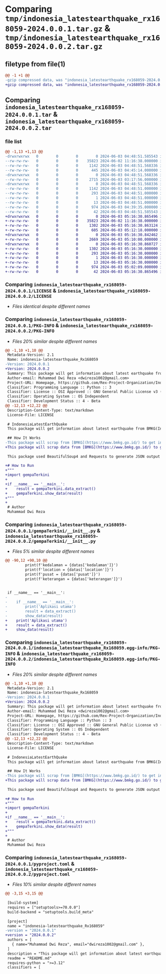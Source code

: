 # Comparing `tmp/indonesia_latestearthquake_rx168059-2024.0.0.1.tar.gz` & `tmp/indonesia_latestearthquake_rx168059-2024.0.0.2.tar.gz`

## filetype from file(1)

```diff
@@ -1 +1 @@
-gzip compressed data, was "indonesia_latestearthquake_rx168059-2024.0.0.1.tar", last modified: Mon Jun  3 04:48:51 2024, max compression
+gzip compressed data, was "indonesia_latestearthquake_rx168059-2024.0.0.2.tar", last modified: Mon Jun  3 05:16:30 2024, max compression
```

## Comparing `indonesia_latestearthquake_rx168059-2024.0.0.1.tar` & `indonesia_latestearthquake_rx168059-2024.0.0.2.tar`

### file list

```diff
@@ -1,13 +1,13 @@
-drwxrwxrwx   0        0        0        0 2024-06-03 04:48:51.585543 indonesia_latestearthquake_rx168059-2024.0.0.1/
--rw-rw-rw-   0        0        0    35823 2024-06-02 11:16:38.000000 indonesia_latestearthquake_rx168059-2024.0.0.1/LICENSE
--rw-rw-rw-   0        0        0     1142 2024-06-03 04:48:51.568336 indonesia_latestearthquake_rx168059-2024.0.0.1/PKG-INFO
--rw-rw-rw-   0        0        0      445 2024-06-03 04:45:14.000000 indonesia_latestearthquake_rx168059-2024.0.0.1/README.md
-drwxrwxrwx   0        0        0        0 2024-06-03 04:48:51.568336 indonesia_latestearthquake_rx168059-2024.0.0.1/gempaTerkini/
--rw-rw-rw-   0        0        0     2715 2024-06-03 03:17:56.000000 indonesia_latestearthquake_rx168059-2024.0.0.1/gempaTerkini/__init__.py
-drwxrwxrwx   0        0        0        0 2024-06-03 04:48:51.568336 indonesia_latestearthquake_rx168059-2024.0.0.1/indonesia_latestearthquake_Rx168059.egg-info/
--rw-rw-rw-   0        0        0     1142 2024-06-03 04:48:51.000000 indonesia_latestearthquake_rx168059-2024.0.0.1/indonesia_latestearthquake_Rx168059.egg-info/PKG-INFO
--rw-rw-rw-   0        0        0      293 2024-06-03 04:48:51.000000 indonesia_latestearthquake_rx168059-2024.0.0.1/indonesia_latestearthquake_Rx168059.egg-info/SOURCES.txt
--rw-rw-rw-   0        0        0        1 2024-06-03 04:48:51.000000 indonesia_latestearthquake_rx168059-2024.0.0.1/indonesia_latestearthquake_Rx168059.egg-info/dependency_links.txt
--rw-rw-rw-   0        0        0       13 2024-06-03 04:48:51.000000 indonesia_latestearthquake_rx168059-2024.0.0.1/indonesia_latestearthquake_Rx168059.egg-info/top_level.txt
--rw-rw-rw-   0        0        0      974 2024-06-03 04:39:35.000000 indonesia_latestearthquake_rx168059-2024.0.0.1/pyproject.toml
--rw-rw-rw-   0        0        0       42 2024-06-03 04:48:51.585543 indonesia_latestearthquake_rx168059-2024.0.0.1/setup.cfg
+drwxrwxrwx   0        0        0        0 2024-06-03 05:16:30.865496 indonesia_latestearthquake_rx168059-2024.0.0.2/
+-rw-rw-rw-   0        0        0    35823 2024-06-02 11:16:38.000000 indonesia_latestearthquake_rx168059-2024.0.0.2/LICENSE
+-rw-rw-rw-   0        0        0     1302 2024-06-03 05:16:30.863124 indonesia_latestearthquake_rx168059-2024.0.0.2/PKG-INFO
+-rw-rw-rw-   0        0        0      605 2024-06-03 05:12:18.000000 indonesia_latestearthquake_rx168059-2024.0.0.2/README.md
+drwxrwxrwx   0        0        0        0 2024-06-03 05:16:30.842462 indonesia_latestearthquake_rx168059-2024.0.0.2/gempaTerkini/
+-rw-rw-rw-   0        0        0     2669 2024-06-03 05:10:00.000000 indonesia_latestearthquake_rx168059-2024.0.0.2/gempaTerkini/__init__.py
+drwxrwxrwx   0        0        0        0 2024-06-03 05:16:30.860727 indonesia_latestearthquake_rx168059-2024.0.0.2/indonesia_latestearthquake_Rx168059.egg-info/
+-rw-rw-rw-   0        0        0     1302 2024-06-03 05:16:30.000000 indonesia_latestearthquake_rx168059-2024.0.0.2/indonesia_latestearthquake_Rx168059.egg-info/PKG-INFO
+-rw-rw-rw-   0        0        0      293 2024-06-03 05:16:30.000000 indonesia_latestearthquake_rx168059-2024.0.0.2/indonesia_latestearthquake_Rx168059.egg-info/SOURCES.txt
+-rw-rw-rw-   0        0        0        1 2024-06-03 05:16:30.000000 indonesia_latestearthquake_rx168059-2024.0.0.2/indonesia_latestearthquake_Rx168059.egg-info/dependency_links.txt
+-rw-rw-rw-   0        0        0       13 2024-06-03 05:16:30.000000 indonesia_latestearthquake_rx168059-2024.0.0.2/indonesia_latestearthquake_Rx168059.egg-info/top_level.txt
+-rw-rw-rw-   0        0        0      974 2024-06-03 05:02:09.000000 indonesia_latestearthquake_rx168059-2024.0.0.2/pyproject.toml
+-rw-rw-rw-   0        0        0       42 2024-06-03 05:16:30.865496 indonesia_latestearthquake_rx168059-2024.0.0.2/setup.cfg
```

### Comparing `indonesia_latestearthquake_rx168059-2024.0.0.1/LICENSE` & `indonesia_latestearthquake_rx168059-2024.0.0.2/LICENSE`

 * *Files identical despite different names*

### Comparing `indonesia_latestearthquake_rx168059-2024.0.0.1/PKG-INFO` & `indonesia_latestearthquake_rx168059-2024.0.0.2/PKG-INFO`

 * *Files 20% similar despite different names*

```diff
@@ -1,10 +1,10 @@
 Metadata-Version: 2.1
 Name: indonesia-latestearthquake_Rx168059
-Version: 2024.0.0.1
+Version: 2024.0.0.2
 Summary: This package will get information about latest earthquake from BMKG(Indonesian Agency for Meteorological, Climatological and Geophysics)
 Author-email: Muhammad Dwi Reza <dwireza1002@gmail.com>
 Project-URL: Homepage, https://github.com/Rex-Project-Organization/IndonesiaLatestEarthQuake
 Classifier: Programming Language :: Python :: 3
 Classifier: License :: OSI Approved :: GNU General Public License v3 (GPLv3)
 Classifier: Operating System :: OS Independent
 Classifier: Development Status :: 4 - Beta
@@ -12,13 +12,22 @@
 Description-Content-Type: text/markdown
 License-File: LICENSE
 
 # IndonesiaLatestEarthQuake
 This package will get information about latest earthquake from BMKG(Indonesian Agency for Meteorological, Climatological and Geophysics)
 
 ## How It Works
-This package will scrap from [BMKG](https://www.bmkg.go.id/) to get information about latest earthquake on indonesia
+This package will scrap data from [BMKG](https://www.bmkg.go.id/) to get information about latest earthquake on indonesia
 
 This package used BeautifulSoup4 and Requests to generate JSON output that'll be used for web or mobile apps
 
+# How to Run
+"""
+import gempaTerkini
+
+if __name__ == '__main__':
+    result = gempaTerkini.data_extract()
+    gempaTerkini.show_data(result)
+"""
+
 # Author
 Muhammad Dwi Reza
```

### Comparing `indonesia_latestearthquake_rx168059-2024.0.0.1/gempaTerkini/__init__.py` & `indonesia_latestearthquake_rx168059-2024.0.0.2/gempaTerkini/__init__.py`

 * *Files 5% similar despite different names*

```diff
@@ -90,12 +90,10 @@
         print(f'kedalaman = {datas['kedalaman']}')
         print(f'location = {datas['location']}')
         print(f'pusat = {datas['pusat']}')
         print(f'keterangan = {datas['keterangan']}')
 
 
 if __name__ == '__main__':
-
-    if __name__ == '__main__':
-        print('Aplikasi utama')
-        result = data_extract()
-        show_data(result)
+    print('Aplikasi utama')
+    result = data_extract()
+    show_data(result)
```

### Comparing `indonesia_latestearthquake_rx168059-2024.0.0.1/indonesia_latestearthquake_Rx168059.egg-info/PKG-INFO` & `indonesia_latestearthquake_rx168059-2024.0.0.2/indonesia_latestearthquake_Rx168059.egg-info/PKG-INFO`

 * *Files 20% similar despite different names*

```diff
@@ -1,10 +1,10 @@
 Metadata-Version: 2.1
 Name: indonesia-latestearthquake_Rx168059
-Version: 2024.0.0.1
+Version: 2024.0.0.2
 Summary: This package will get information about latest earthquake from BMKG(Indonesian Agency for Meteorological, Climatological and Geophysics)
 Author-email: Muhammad Dwi Reza <dwireza1002@gmail.com>
 Project-URL: Homepage, https://github.com/Rex-Project-Organization/IndonesiaLatestEarthQuake
 Classifier: Programming Language :: Python :: 3
 Classifier: License :: OSI Approved :: GNU General Public License v3 (GPLv3)
 Classifier: Operating System :: OS Independent
 Classifier: Development Status :: 4 - Beta
@@ -12,13 +12,22 @@
 Description-Content-Type: text/markdown
 License-File: LICENSE
 
 # IndonesiaLatestEarthQuake
 This package will get information about latest earthquake from BMKG(Indonesian Agency for Meteorological, Climatological and Geophysics)
 
 ## How It Works
-This package will scrap from [BMKG](https://www.bmkg.go.id/) to get information about latest earthquake on indonesia
+This package will scrap data from [BMKG](https://www.bmkg.go.id/) to get information about latest earthquake on indonesia
 
 This package used BeautifulSoup4 and Requests to generate JSON output that'll be used for web or mobile apps
 
+# How to Run
+"""
+import gempaTerkini
+
+if __name__ == '__main__':
+    result = gempaTerkini.data_extract()
+    gempaTerkini.show_data(result)
+"""
+
 # Author
 Muhammad Dwi Reza
```

### Comparing `indonesia_latestearthquake_rx168059-2024.0.0.1/pyproject.toml` & `indonesia_latestearthquake_rx168059-2024.0.0.2/pyproject.toml`

 * *Files 10% similar despite different names*

```diff
@@ -3,15 +3,15 @@
 
 [build-system]
 requires = ["setuptools>=70.0.0"]
 build-backend = "setuptools.build_meta"
 
 [project]
 name = "indonesia-latestearthquake_Rx168059"
-version = "2024.0.0.1"
+version = "2024.0.0.2"
 authors = [
   { name="Muhammad Dwi Reza", email="dwireza1002@gmail.com" },
 ]
 description = "This package will get information about latest earthquake from BMKG(Indonesian Agency for Meteorological, Climatological and Geophysics)"
 readme = "README.md"
 requires-python = ">=3.12"
 classifiers = [
```

